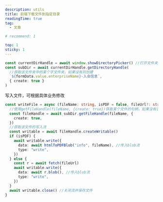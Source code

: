 ```yaml
---
description: utils
title: 前端下载文件到指定目录
readingTime: true
tag:
  - 文章

# recommend: 1

top: 1
sticky: 1
---
```


```typescript
const currentDirHandle = await window.showDirectoryPicker() //打开文件夹选择器并获得该文件夹的句柄
const subDir = await currentDirHandle.getDirectoryHandle(
  //获取该文件夹中的某个字文件夹，如果没有则创建
  `${formData.value.enterpriseName}-入会信息`,
  { create: true }
)
```

<!-- ![image.png](https://cdn.nlark.com/yuque/0/2024/png/28277659/1718259039229-8ba68b60-7ade-44ce-a1ce-e14caf5f36a4.png) -->

写入文件，可根据具体业务修改

```typescript
const writeFile = async (fileName: string, isPDF = false, fileUrl?: string) => {
  //使用getFileHandle(fileName, {create: true})获取某个文件的句柄，如果没有该文件则创建
  const fileHandle = await subDir.getFileHandle(fileName, {
    create: true,
  })
  //获取该文件的写入流
  const writable = await fileHandle.createWritable()
  if (isPDF) {
    await writable.write({
      data: await htmlToPDFBlob("info", fileName), //传入blob流
      type: "write",
    })
  } else {
    const r = await fetch(fileUrl)
    await writable.write({
      data: await r.blob(), //传入blob流
      type: "write",
    })
  }
  await writable.close() //关闭流并保存文件
}
```
